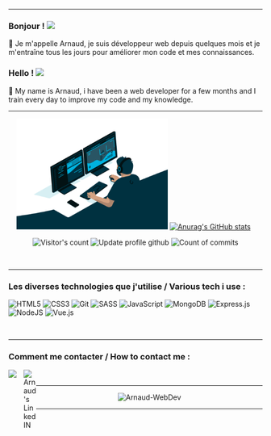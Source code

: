 ***
### Bonjour ! <img src="https://media.giphy.com/media/hvRJCLFzcasrR4ia7z/giphy.gif" width="25px"> 
💬 Je m'appelle Arnaud, je suis développeur web depuis quelques mois et je m'entraîne tous les jours pour améliorer mon code et mes connaissances.
### Hello ! <img src="https://media.giphy.com/media/hvRJCLFzcasrR4ia7z/giphy.gif" width="25px"> 
💬 My name is Arnaud, i have been a web developer for a few months and I train every day to improve my code and my knowledge. 

***
<!-- <p align="center"> -->
<!--   <img src="/img/code.gif" width="300" height="220">  -->
<!--   <img src="https://github-readme-stats.vercel.app/api?username=Arnaud-WebDev&show_icons=true&theme=tokyonight" valign="15px" >   -->
  <!--  hspace="23" donne un espace entre les 2 images (profil et github-stats) mais pas responsive si mis sur github-stats -->
<!-- </p>   -->

 
&nbsp; &nbsp; <img src="/img/code.gif" width="300" height="220"> [![Anurag's GitHub stats](https://github-readme-stats.vercel.app/api?username=Arnaud-WebDev&theme=tokyonight&kill_cache=1)](https://github.com/anuraghazra/github-readme-stats&theme=tokyonight)



<p align="center">
  <img src="https://visitor-badge.glitch.me/badge?page_id=Arnaud-WebDev.Arnaud-WebDev" alt="Visitor's count" /> 
  <img src="https://badges.pufler.dev/updated/Arnaud-WebDev/Arnaud-WebDev?&color=blue" alt="Update profile github" />  
  <img src="https://badges.pufler.dev/commits/monthly/Arnaud-WebDev?&color=blue" alt="Count of commits" /> 
<!--  &kill_cache=1 pour éviter les problèmes de synchronisation  ? -->
</p>
  
<br />

*** 

### Les diverses technologies que j'utilise / Various tech i use :

![HTML5](https://img.shields.io/badge/html5-%23E34F26.svg?style=for-the-badge&logo=html5&logoColor=white)
![CSS3](https://img.shields.io/badge/css3-%231572B6.svg?style=for-the-badge&logo=css3&logoColor=white)
![Git](https://img.shields.io/badge/git-%23F05033.svg?style=for-the-badge&logo=git&logoColor=white)
![SASS](https://img.shields.io/badge/SASS-hotpink.svg?style=for-the-badge&logo=SASS&logoColor=white)
![JavaScript](https://img.shields.io/badge/javascript-%23323330.svg?style=for-the-badge&logo=javascript&logoColor=%23F7DF1E)
![MongoDB](https://img.shields.io/badge/MongoDB-%234ea94b.svg?style=for-the-badge&logo=mongodb&logoColor=white)
![Express.js](https://img.shields.io/badge/express.js-%23404d59.svg?style=for-the-badge&logo=express&logoColor=%2361DAFB)
![NodeJS](https://img.shields.io/badge/node.js-6DA55F?style=for-the-badge&logo=node.js&logoColor=white)
![Vue.js](https://img.shields.io/badge/vuejs-%2335495e.svg?style=for-the-badge&logo=vuedotjs&logoColor=%234FC08D)

<br />

***
### Comment me contacter / How to contact me : <br />

<a href="mailto:arnaud.grandpierre@gmail.com">
  <img align="left" src="https://upload.wikimedia.org/wikipedia/commons/7/7e/Gmail_icon_%282020%29.svg" width="30px" />
</a>

 <a href="https://www.linkedin.com">
  <img align="left" alt="Arnaud's LinkedIN" width="25px" src="https://raw.githubusercontent.com/peterthehan/peterthehan/master/assets/linkedin.svg" />
</a> 

<br />

***
<p align="center">
  <img src="https://github-readme-stats.vercel.app/api/top-langs/?username=Arnaud-WebDev&layout=compact&theme=tokyonight&hide_border=true&kill_cache=1" alt="Arnaud-WebDev" />
</p>

***

  
<!-- - 👋 Hi, I’m @Arnaud-WebDev
- 👀 I’m interested in JavaScript
- 🌱 I’m currently learning code
- 💞️ I’m looking to collaborate on ...
- 📫 How to reach me ... -->


<!---
Arnaud-WebDev/Arnaud-WebDev is a ✨ special ✨ repository because its `README.md` (this file) appears on your GitHub profile.
You can click the Preview link to take a look at your changes.
--->
